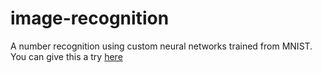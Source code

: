 # image-recognition
A number recognition using custom neural networks trained from MNIST. You can give this a try <a href="http://image-recognition.vadrin.com">here</a>
